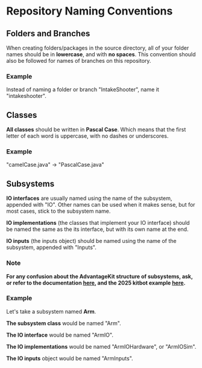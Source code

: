 # Repository Naming Conventions

## Folders and Branches
When creating folders/packages in the source directory, all of your folder names should be in **lowercase**, and with **no spaces**. This convention should also be followed for names of branches on this repository.

### Example
Instead of naming a folder or branch "IntakeShooter", name it "intakeshooter".

## Classes
**All classes** should be written in **Pascal Case**. Which means that the first letter of each word is uppercase, with no dashes or underscores.

### Example
"camelCase.java" &#8594; "PascalCase.java"  

## Subsystems

**IO interfaces** are usually named using the name of the subsystem, appended with "IO". Other names can be used when it makes sense, but for most cases, stick to the subsystem name.

**IO implementations** (the classes that implement your IO interface) should be named the same as the its interface, but with its own name at the end.

**IO inputs** (the inputs object) should be named using the name of the subsystem, appended with "Inputs".

### Note
**For any confusion about the AdvantageKit structure of subsystems, ask, or refer to the documentation [here](https://docs.advantagekit.org/data-flow/recording-inputs/io-interfaces), and the 2025 kitbot example [here](https://github.com/Mechanical-Advantage/AdvantageKit/tree/main/template_projects/sources/kitbot_2025/src/main/java/frc/robot).**

### Example
Let's take a subsystem named **Arm**.

**The subsystem class** would be named "Arm".

**The IO interface** would be named "ArmIO".

**The IO implementations** would be named "ArmIOHardware", or "ArmIOSim".

**The IO inputs** object would be named "ArmInputs".
